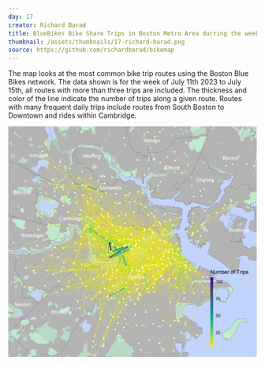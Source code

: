 ```yaml
---
day: 17
creator: Richard Barad
title: BlueBikes Bike Share Trips in Boston Metro Area durring the week of July 10 - July 14th 2023
thumbnail: /assets/thumbnails/17-richard-barad.png
source: https://github.com/richardbarad/bikemap
---
```


The map looks at the most common bike trip routes using the Boston Blue Bikes network. The data shown is for the week of July 11th 2023 to July 15th, all routes with more than three trips are included. The thickness and color of the line indicate the number of trips along a given route. Routes with many frequent daily trips include routes from South Boston to Downtown and rides within Cambridge. 

![Screenshot of interactive map](assets/thumbnails/17-richard-barad.png)